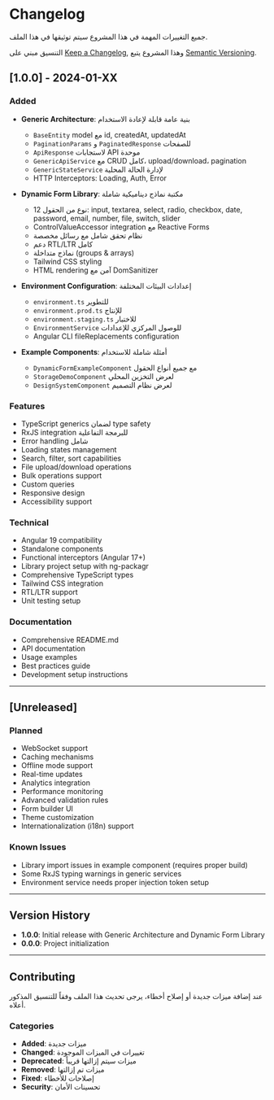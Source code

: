 # Changelog

جميع التغييرات المهمة في هذا المشروع سيتم توثيقها في هذا الملف.

التنسيق مبني على [Keep a Changelog](https://keepachangelog.com/en/1.0.0/),
وهذا المشروع يتبع [Semantic Versioning](https://semver.org/spec/v2.0.0.html).

## [1.0.0] - 2024-01-XX

### Added
- **Generic Architecture**: بنية عامة قابلة لإعادة الاستخدام
  - `BaseEntity` model مع id, createdAt, updatedAt
  - `PaginationParams` و `PaginatedResponse` للصفحات
  - `ApiResponse` لاستجابات API موحدة
  - `GenericApiService` مع CRUD كامل، upload/download، pagination
  - `GenericStateService` لإدارة الحالة المحلية
  - HTTP Interceptors: Loading, Auth, Error

- **Dynamic Form Library**: مكتبة نماذج ديناميكية شاملة
  - 12 نوع من الحقول: input, textarea, select, radio, checkbox, date, password, email, number, file, switch, slider
  - ControlValueAccessor integration مع Reactive Forms
  - نظام تحقق شامل مع رسائل مخصصة
  - دعم RTL/LTR كامل
  - نماذج متداخلة (groups & arrays)
  - Tailwind CSS styling
  - HTML rendering آمن مع DomSanitizer

- **Environment Configuration**: إعدادات البيئات المختلفة
  - `environment.ts` للتطوير
  - `environment.prod.ts` للإنتاج
  - `environment.staging.ts` للاختبار
  - `EnvironmentService` للوصول المركزي للإعدادات
  - Angular CLI fileReplacements configuration

- **Example Components**: أمثلة شاملة للاستخدام
  - `DynamicFormExampleComponent` مع جميع أنواع الحقول
  - `StorageDemoComponent` لعرض التخزين المحلي
  - `DesignSystemComponent` لعرض نظام التصميم

### Features
- TypeScript generics لضمان type safety
- RxJS integration للبرمجة التفاعلية
- Error handling شامل
- Loading states management
- Search, filter, sort capabilities
- File upload/download operations
- Bulk operations support
- Custom queries
- Responsive design
- Accessibility support

### Technical
- Angular 19 compatibility
- Standalone components
- Functional interceptors (Angular 17+)
- Library project setup with ng-packagr
- Comprehensive TypeScript types
- Tailwind CSS integration
- RTL/LTR support
- Unit testing setup

### Documentation
- Comprehensive README.md
- API documentation
- Usage examples
- Best practices guide
- Development setup instructions

---

## [Unreleased]

### Planned
- WebSocket support
- Caching mechanisms
- Offline mode support
- Real-time updates
- Analytics integration
- Performance monitoring
- Advanced validation rules
- Form builder UI
- Theme customization
- Internationalization (i18n) support

### Known Issues
- Library import issues in example component (requires proper build)
- Some RxJS typing warnings in generic services
- Environment service needs proper injection token setup

---

## Version History

- **1.0.0**: Initial release with Generic Architecture and Dynamic Form Library
- **0.0.0**: Project initialization

---

## Contributing

عند إضافة ميزات جديدة أو إصلاح أخطاء، يرجى تحديث هذا الملف وفقاً للتنسيق المذكور أعلاه.

### Categories
- **Added**: ميزات جديدة
- **Changed**: تغييرات في الميزات الموجودة
- **Deprecated**: ميزات سيتم إزالتها قريباً
- **Removed**: ميزات تم إزالتها
- **Fixed**: إصلاحات للأخطاء
- **Security**: تحسينات الأمان 